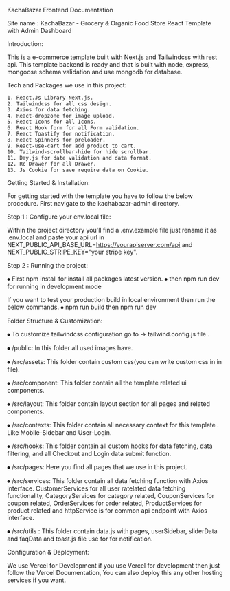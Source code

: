 KachaBazar Frontend Documentation


Site name : KachaBazar - Grocery & Organic Food Store React Template with Admin Dashboard


Introduction:

This is a e-commerce template built with Next.js and Tailwindcss with rest api. This template backend is ready and that is built 
with  node, express, mongoose schema validation and use mongodb for  database.






Tech and Packages we use in this project:

    1. React.Js Library Next.js.
    2. Tailwindcss for all css design.
    3. Axios for data fetching.
    4. React-dropzone for image upload.
    5. React Icons for all Icons.
    6. React Hook form for all Form validation.
    7. React Toastify for notification.
    8. React Spinners for preloader.
    9. React-use-cart for add product to cart.
    10. Tailwind-scrollbar-hide for hide scrollbar.
    11. Day.js for date validation and data format.
    12. Rc Drawer for all Drawer.
    13. Js Cookie for save require data on Cookie.






Getting Started & Installation:

For getting started with the template you have to follow the below procedure. First navigate to the kachabazar-admin directory.

Step 1 : Configure your env.local file:

Within the project directory you'll find a .env.example file just rename it as .env.local and paste your api url in NEXT_PUBLIC_API_BASE_URL=https://yourapiserver.com/api and NEXT_PUBLIC_STRIPE_KEY="your stripe key".


Step 2 : Running the project:

⦁	First npm install for install all packages latest version.
⦁	then npm run dev for running in development mode

If you want to test your production build in local environment then run the below commands.
⦁	npm run build then npm run dev





Folder Structure & Customization:

⦁   To customize tailwindcss configuration go to -> tailwind.config.js file .

⦁   /public: In this folder all used images have.

⦁   /src/assets: This folder contain custom css(you can write custom css in in file).

⦁   /src/component: This folder contain all the template related ui components.

⦁   /src/layout: This folder contain layout section for all pages and related components.

⦁   /src/contexts: This folder contain all necessary context for this template . Like Mobile-Sidebar and User-Login.

⦁   /src/hooks: This folder contain all custom hooks for data fetching, data filtering, and all Checkout and Login data submit function.

⦁   /src/pages: Here you find all pages that we use in this project.

⦁   /src/services: This folder contain all data fetching function with Axios interface. CustomerServices for all user ratelated data fetching 
    functionality, CategoryServices for category related, CouponServices for coupon related, OrderServices for order related, ProductServices for product related and httpService is for common api endpoint with Axios interface.

⦁   /src/utils : This folder contain data.js with pages, userSidebar, sliderData and faqData and  toast.js file use for for notification.






Configuration & Deployment:

We use Vercel for Development if you use Vercel for development then just follow the Vercel Documentation, You can also deploy this any other hosting services if you want.